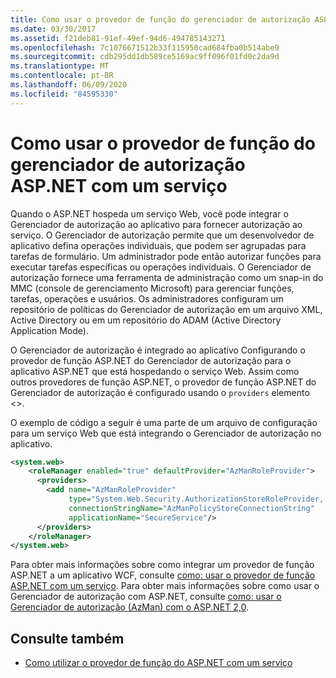 ```yaml
---
title: Como usar o provedor de função do gerenciador de autorização ASP.NET com um serviço
ms.date: 03/30/2017
ms.assetid: f21deb81-91ef-49ef-94d6-494785143271
ms.openlocfilehash: 7c1076671512b33f115950cad684fba0b514abe9
ms.sourcegitcommit: cdb295dd1db589ce5169ac9ff096f01fd0c2da9d
ms.translationtype: MT
ms.contentlocale: pt-BR
ms.lasthandoff: 06/09/2020
ms.locfileid: "84595330"
---
```

# <a name="how-to-use-the-aspnet-authorization-manager-role-provider-with-a-service"></a>Como usar o provedor de função do gerenciador de autorização ASP.NET com um serviço
Quando o ASP.NET hospeda um serviço Web, você pode integrar o Gerenciador de autorização ao aplicativo para fornecer autorização ao serviço. O Gerenciador de autorização permite que um desenvolvedor de aplicativo defina operações individuais, que podem ser agrupadas para tarefas de formulário. Um administrador pode então autorizar funções para executar tarefas específicas ou operações individuais. O Gerenciador de autorização fornece uma ferramenta de administração como um snap-in do MMC (console de gerenciamento Microsoft) para gerenciar funções, tarefas, operações e usuários. Os administradores configuram um repositório de políticas do Gerenciador de autorização em um arquivo XML, Active Directory ou em um repositório do ADAM (Active Directory Application Mode).  
  
 O Gerenciador de autorização é integrado ao aplicativo Configurando o provedor de função ASP.NET do Gerenciador de autorização para o aplicativo ASP.NET que está hospedando o serviço Web. Assim como outros provedores de função ASP.NET, o provedor de função ASP.NET do Gerenciador de autorização é configurado usando o `providers` elemento <>.  
  
 O exemplo de código a seguir é uma parte de um arquivo de configuração para um serviço Web que está integrando o Gerenciador de autorização no aplicativo.  
  
```xml  
<system.web>  
    <roleManager enabled="true" defaultProvider="AzManRoleProvider">  
      <providers>  
        <add name="AzManRoleProvider"  
             type="System.Web.Security.AuthorizationStoreRoleProvider, System.Web, Version=2.0.0.0, Culture=neutral, publicKeyToken=b03f5f7f11d50a3a"  
             connectionStringName="AzManPolicyStoreConnectionString"
             applicationName="SecureService"/>  
      </providers>  
    </roleManager>  
</system.web>  
```  
  
 Para obter mais informações sobre como integrar um provedor de função ASP.NET a um aplicativo WCF, consulte [como: usar o provedor de função ASP.NET com um serviço](how-to-use-the-aspnet-role-provider-with-a-service.md). Para obter mais informações sobre como usar o Gerenciador de autorização com ASP.NET, consulte [como: usar o Gerenciador de autorização (AzMan) com o ASP.NET 2,0](https://docs.microsoft.com/previous-versions/msp-n-p/ff649313(v=pandp.10)).  
  
## <a name="see-also"></a>Consulte também

- [Como utilizar o provedor de função do ASP.NET com um serviço](how-to-use-the-aspnet-role-provider-with-a-service.md)
